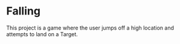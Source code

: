 # Falling
 
This project is a game where the user jumps off a high location and attempts to land on a Target.